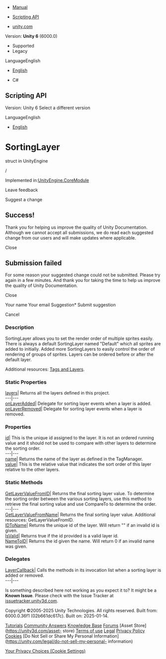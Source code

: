 [ ]()

  * [Manual](../Manual/index.html)
  * [Scripting API](../ScriptReference/index.html)

  * [unity.com](https://unity.com/)

Version: **Unity 6** (6000.0)

  * Supported
  * Legacy

LanguageEnglish

  * [English]()

  * C#

[ ](https://docs.unity3d.com)

## Scripting API

Version: Unity 6 Select a different version

LanguageEnglish

  * [English]()

# SortingLayer

struct in UnityEngine

/

Implemented in:[UnityEngine.CoreModule](UnityEngine.CoreModule.html)

Leave feedback

Suggest a change

## Success!

Thank you for helping us improve the quality of Unity Documentation. Although
we cannot accept all submissions, we do read each suggested change from our
users and will make updates where applicable.

Close

## Submission failed

For some reason your suggested change could not be submitted. Please <a>try
again</a> in a few minutes. And thank you for taking the time to help us
improve the quality of Unity Documentation.

Close

Your name Your email Suggestion* Submit suggestion

Cancel

[ ]()

### Description

SortingLayer allows you to set the render order of multiple sprites easily.
There is always a default SortingLayer named "Default" which all sprites are
added to initially. Added more SortingLayers to easily control the order of
rendering of groups of sprites. Layers can be ordered before or after the
default layer.

Additional resources: [Tags and Layers](../Manual/class-TagManager.html).

### Static Properties

[layers](SortingLayer-layers.html)| Returns all the layers defined in this
project.  
---|---  
[onLayerAdded](SortingLayer-onLayerAdded.html)| Delegate for sorting layer
events when a layer is added.  
[onLayerRemoved](SortingLayer-onLayerRemoved.html)| Delegate for sorting layer
events when a layer is removed.  
  
### Properties

[id](SortingLayer-id.html)| This is the unique id assigned to the layer. It is
not an ordered running value and it should not be used to compare with other
layers to determine the sorting order.  
---|---  
[name](SortingLayer-name.html)| Returns the name of the layer as defined in
the TagManager.  
[value](SortingLayer-value.html)| This is the relative value that indicates
the sort order of this layer relative to the other layers.  
  
### Static Methods

[GetLayerValueFromID](SortingLayer.GetLayerValueFromID.html)| Returns the
final sorting layer value. To determine the sorting order between the various
sorting layers, use this method to retrieve the final sorting value and use
CompareTo to determine the order.  
---|---  
[GetLayerValueFromName](SortingLayer.GetLayerValueFromName.html)| Returns the
final sorting layer value. Additional resources: GetLayerValueFromID.  
[IDToName](SortingLayer.IDToName.html)| Returns the unique id of the layer.
Will return "<unknown layer>" if an invalid id is given.  
[IsValid](SortingLayer.IsValid.html)| Returns true if the id provided is a
valid layer id.  
[NameToID](SortingLayer.NameToID.html)| Returns the id given the name. Will
return 0 if an invalid name was given.  
  
### Delegates

[LayerCallback](SortingLayer.LayerCallback.html)| Calls the methods in its
invocation list when a sorting layer is added or removed.  
---|---  
  
Is something described here not working as you expect it to? It might be a
**Known Issue**. Please check with the Issue Tracker at
[issuetracker.unity3d.com](https://issuetracker.unity3d.com).

Copyright ©2005-2025 Unity Technologies. All rights reserved. Built from:
6000.0.36f1 (02b661dc617c). Built on: 2025-01-14.

[Tutorials](https://unity3d.com/learn) [Community
Answers](https://answers.unity3d.com) [Knowledge
Base](https://support.unity3d.com/hc/en-us)
[Forums](https://forum.unity3d.com) [Asset Store](https://unity3d.com/asset-
store) [Terms of use](https://docs.unity3d.com/Manual/TermsOfUse.html)
[Legal](https://unity.com/legal) [Privacy
Policy](https://unity.com/legal/privacy-policy)
[Cookies](https://unity.com/legal/cookie-policy) [Do Not Sell or Share My
Personal Information](https://unity.com/legal/do-not-sell-my-personal-
information)

[Your Privacy Choices (Cookie Settings)](javascript:void\(0\);)

